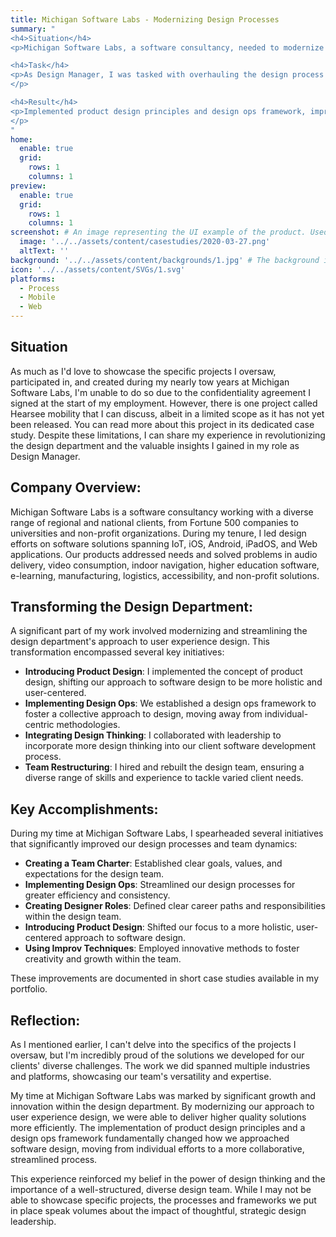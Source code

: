 ```yaml
---
title: Michigan Software Labs - Modernizing Design Processes
summary: "
<h4>Situation</h4>
<p>Michigan Software Labs, a software consultancy, needed to modernize its design department to meet diverse client needs.</p>

<h4>Task</h4>
<p>As Design Manager, I was tasked with overhauling the design process and rebuilding the team.
</p>

<h4>Result</h4>  
<p>Implemented product design principles and design ops framework, improving efficiency and collaboration. Created a team charter, defined designer roles, and introduced improv techniques for creativity. These changes led to higher quality solutions and a more versatile, skilled design team capable of tackling complex projects across various industries and platforms.
</p>
"
home:
  enable: true
  grid:
    rows: 1
    columns: 1
preview:
  enable: true
  grid:
    rows: 1
    columns: 1
screenshot: # An image representing the UI example of the product. Used in preview cards
  image: '../../assets/content/casestudies/2020-03-27.png'
  altText: ''
background: '../../assets/content/backgrounds/1.jpg' # The background image used for preview cards
icon: '../../assets/content/SVGs/1.svg'
platforms:
  - Process
  - Mobile
  - Web
---
```

## Situation
As much as I'd love to showcase the specific projects I oversaw, participated in, and created during my nearly tow years at Michigan Software Labs, I'm unable to do so due to the confidentiality agreement I signed at the start of my employment. However, there is one project called Hearsee mobility that I can discuss, albeit in a limited scope as it has not yet been released. You can read more about this project in its dedicated case study. Despite these limitations, I can share my experience in revolutionizing the design department and the valuable insights I gained in my role as Design Manager.
## Company Overview:
Michigan Software Labs is a software consultancy working with a diverse range of regional and national clients, from Fortune 500 companies to universities and non-profit organizations. During my tenure, I led design efforts on software solutions spanning IoT, iOS, Android, iPadOS, and Web applications. Our products addressed needs and solved problems in audio delivery, video consumption, indoor navigation, higher education software, e-learning, manufacturing, logistics, accessibility, and non-profit solutions.

## Transforming the Design Department:
A significant part of my work involved modernizing and streamlining the design department's approach to user experience design. This transformation encompassed several key initiatives:
- **Introducing Product Design**: I implemented the concept of product design, shifting our approach to software design to be more holistic and user-centered.
- **Implementing Design Ops**: We established a design ops framework to foster a collective approach to design, moving away from individual-centric methodologies.
- **Integrating Design Thinking**: I collaborated with leadership to incorporate more design thinking into our client software development process.
- **Team Restructuring**: I hired and rebuilt the design team, ensuring a diverse range of skills and experience to tackle varied client needs.

## Key Accomplishments:
During my time at Michigan Software Labs, I spearheaded several initiatives that significantly improved our design processes and team dynamics:
- **Creating a Team Charter**: Established clear goals, values, and expectations for the design team.
- **Implementing Design Ops**: Streamlined our design processes for greater efficiency and consistency.
- **Creating Designer Roles**: Defined clear career paths and responsibilities within the design team.
- **Introducing Product Design**: Shifted our focus to a more holistic, user-centered approach to software design.
- **Using Improv Techniques**: Employed innovative methods to foster creativity and growth within the team.

These improvements are documented in short case studies available in my portfolio.
## Reflection:
As I mentioned earlier, I can't delve into the specifics of the projects I oversaw, but I'm incredibly proud of the solutions we developed for our clients' diverse challenges. The work we did spanned multiple industries and platforms, showcasing our team's versatility and expertise.

My time at Michigan Software Labs was marked by significant growth and innovation within the design department. By modernizing our approach to user experience design, we were able to deliver higher quality solutions more efficiently. The implementation of product design principles and a design ops framework fundamentally changed how we approached software design, moving from individual efforts to a more collaborative, streamlined process.

This experience reinforced my belief in the power of design thinking and the importance of a well-structured, diverse design team. While I may not be able to showcase specific projects, the processes and frameworks we put in place speak volumes about the impact of thoughtful, strategic design leadership.